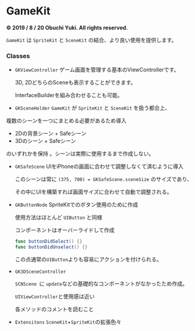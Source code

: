 #  GameKit

**© 2019 / 8 / 20 Obuchi Yuki. All rights reserved.**

`GameKit` は `SpriteKit` と `SceneKit` の結合、より良い使用を提供します。

###  Classes

- `GKViewController`
    ゲーム画面を管理する基本のViewControllerです。
    
    3D, 2DどちらのSceneも表示することができます。

    InterfaceBuilderを組み合わせることも可能。
    
- `GKSceneHolder`
    `GameKit` が `SpriteKit` と `SceneKit` を扱う都合上、
    
複数のシーンを一つにまとめる必要があるため導入
    
- 2Dの背景シーン + Safeシーン
- 3Dのシーン + Safeシーン
    
のいずれかを保持 。シーンは実際に使用するまで作成しない。
    
- `GKSafeScene`
    UIをiPhoneの画面に合わせて調整しなくて済むように導入
    
    このシーンは常に `(375, 700) = GKSafeScene.sceneSize` のサイズであり、
    
    その中にUIを構築すれば画面サイズに合わせて自動で調整される。
    
- `GKButtonNode`
    SpriteKitでのボタン使用のために作成
    
    使用方法はほとんど `UIButton` と同様
    
    
    
    コンポーネントはオーバーライドして作成
    
    ```swift
    func buttonDidSelect() {}
    func buttonDidUnselect() {}
    ```
    この点通常の`UIButton`よりも容易にアクションを付けられる。
    
- `GK3DSceneController`

    `SCNScene `に `update`などの基礎的なコンポーネントがなかったため作成。

    `UIViewController`と使用感は近い


    各メソッドのコメントを読むこと
    
- `Extensitons`
    `SceneKit`+`SpriteKit`の拡張色々
    

    

    



